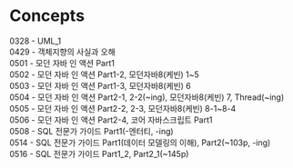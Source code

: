 # Concepts

0328 - UML\_1<br>
0429 - 객체지향의 사실과 오해<br>
0501 - 모던 자바 인 액션 Part1<br>
0502 - 모던 자바 인 액션 Part1-2, 모던자바8(케빈) 1~5<br>
0503 - 모던 자바 인 액션 Part1-3, 모던자바8(케빈) 6<br>
0504 - 모던 자바 인 액션 Part2-1, 2-2(~ing), 모던자바8(케빈) 7, Thread(~ing)<br>
0505 - 모던 자바 인 액션 Part2-2, 2-3, 모던자바8(케빈) 8-1~8-4<br>
0506 - 모던 자바 인 액션 Part2-4, 코어 자바스크립트 Part1<br>
0508 - SQL 전문가 가이드 Part1(-엔터티, -ing)<br>
0514 - SQL 전문가 가이드 Part1(데이터 모델링의 이해), Part2(~103p, -ing)<br>
0516 - SQL 전문가 가이드 Part1\_2, Part2\_1(~145p)<br>
